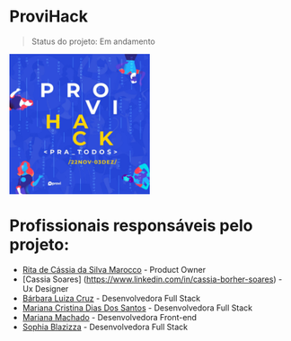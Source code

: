  # <h1>ProviHack</h1>
> Status do projeto: Em andamento

<img align="center" alt="provi" height="250" width="250" src="https://github.com/blcrz/proviHack/blob/main/view/assets/img/proviHack.jfif">

# Profissionais responsáveis pelo projeto:

* [Rita de Cássia da Silva Marocco](https://www.linkedin.com/in/ritamarocco) - Product Owner
* [Cassia Soares] (https://www.linkedin.com/in/cassia-borher-soares) - Ux Designer
* [Bárbara Luiza Cruz](https://www.linkedin.com/in/b%C3%A1rbara-cruz-228552199/) - Desenvolvedora Full Stack
* [Mariana Cristina Dias Dos Santos](https://www.linkedin.com/in/mariana-cristina-santos) - Desenvolvedora Full Stack
* [Mariana Machado](https://www.linkedin.com/in/marianamachado9) -  Desenvolvedora Front-end
* [Sophia Blazizza](https://www.linkedin.com/in/sophiablazizza) - Desenvolvedora Full Stack
